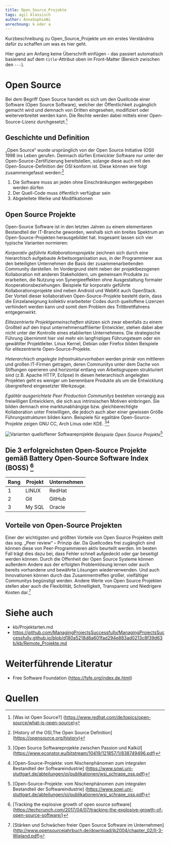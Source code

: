 ```yaml
---
title: Open_Source_Projekte
tags: agil klassisch
author: AnnaSophieNi
anrechnung: k oder a
---
```


Kurzbeschreibung zu Open_Source_Projekte um ein erstes Verständnis dafür zu schaffen um was es hier geht.

Hier ganz am Anfang keine Überschrift einfügen - das passiert automatisch basierend auf dem `title`-Attribut
oben im Front-Matter (Bereich zwischen den `---`).

# Open Source

Bei dem Begriff Open Source handelt es sich um den Quellcode einer Software (Open Source Software), welcher der Öffentlichkeit zugänglich gemacht wird und demnach von Dritten eingesehen, modifiziert oder weiterverbreitet werden kann. Die Rechte werden dabei mittels einer Open-Source-Lizenz durchgesetzt.[^1]

## Geschichte und Definition 

„Open Source“ wurde ursprünglich von der Open Source Initiative (OSI) 1998 ins Leben gerufen. Demnach dürfen Entwickler Software nur unter der Open-Source-Zertifizierung bereitstellen, solange diese auch mit den Open-Source-Definition der OSI konform ist. Diese können wie folgt zusammengefasst werden:[^2]

1. Die Software muss an jeden ohne Einschränkungen weitergegeben werden dürfen
2. Der Quell-Code muss öffentlich verfügbar sein
3. Abgeleitete Werke und Modifikationen 

## Open Source Projekte

Open-Source Software ist in den letzten Jahren zu einem elementaren Bestandteil der IT-Branche geworden, weshalb sich ein breites Spektrum an Open-Source-Projekten herausgebildet hat. Insgesamt lassen sich vier typische Varianten normieren: 

*Korporativ geführte Kollaborationsprojekte* zeichnen sich durch eine hierarchisch aufgebaute Arbeitsorganisation aus, in der Programmierer aus den beteiligten Unternehmen die Basis der zusammenarbeitenden Community darstellen. Im Vordergrund steht neben der projektbezogenen Kollaboration mit anderen Stakeholdern, um gemeinsam Produkte zu erarbeiten, die Nutzung von Synergieeffekten ohne Ausgestaltung formaler Kooperationsbeziehungen. Beispiele für korporativ geführte Kollaborationsprojekte sind neben Android und WebKit auch OpenStack. Der  Vorteil dieser kollaborativen Open-Source-Projekte besteht darin, dass die Einzelaneignung kollektiv erarbeiteter Codes durch quelloffene Lizenzen verhindert werden kann und somit dem Problem des Trittbrettfahrens entgegenwirkt.

*Elitezentrierte Projektgemeinschaften* stützen sich zwar ebenfalls zu einem Großteil auf den Input unternehmensaffilierter Entwickler, stehen dabei aber nicht unter der Kontrolle eines etablierten Unternehmens. Die strategische Führung übernimmt hier viel mehr ein langfristiges Führungsteam oder ein gewählter Projektleiter. Linux Kernel, Debian oder Firefox bilden Beispiele für elitezentrierte Open-Source-Projekte.

*Heterarchisch angelegte Infrastrukturvorhaben* werden primär von mittleren und großen IT-Firmen getragen, deren Communitys unter dem Dache von Stiftungen operieren und horizontal entlang von Arbeitsgruppen strukturiert sind (z.B. Apache HTTP, Eclipse) In diesen heterarchisch angelegten Projekten geht es weniger um benennbare Produkte als um die Entwicklung übergreifend eingesetzter Werkzeuge.

*Egalitär ausgerichtete Peer Production Communitys* bestehen vorrangig aus freiwilligen Entwicklern, die sich aus intrinsischen Motiven einbringen. Sie bilden demnach eine marktunabhängige bzw. gleichberechtigte Kollaboration unter Freiwilligen, die jedoch auch aber einer gewissen Größe Führungsstrukturen bilden kann. Beispiele für egalitäre Open-Source-Projekte zeigen GNU CC, Arch Linus oder KDE. [^3][^4]

![Varianten quelloffener Softwareprojekte](https://github.com/AnnaSophieNi/ManagingProjectsSuccessfully.github.io/blob/main/kb/Open_Source_Projekte/OpenSourceProjekte_Landkarte.png) 
*Beispiele Open Source Projekte*[^4]

## Die 3 erfolgreichsten Open-Source Projekte gemäß Battery Open-Source Software Index (BOSS) [^5]


| Rang          | Projekt       | Unternehmen   | 
| ------------- | ------------- | ------------- | 
| 1             | LINUX         | RedHat        | 
| 2             | Git           | GitHub        | 
| 3             | My SQL        | Oracle        |

## Vorteile von Open-Source Projekten

Einer der wichtigsten und größten Vorteile von Open Source Projekten stellt das sog. „Peer review“ – Prinzip dar. Da Quellcodes frei zugänglich sind können diese von Peer-Programmieren aktiv beurteilt werden. Im besten Fall trägt dies dazu bei, dass Fehler schnell aufgedeckt oder gar beseitigt werden können. Durch die Offenheit der Open Source Systeme können außerdem Andere aus der erfolgten Problemlösung lernen oder auch bereits vorhandene und bewährte Lösungen wiederverwenden. Und auch Innovationen können durch das Zusammentreffen großer, vielfältiger Communitys begünstigt werden. Andere Werte von Open Source Projekten stellen aber auch die Flexibilität, Schnelligkeit, Transparenz und Niedrigere Kosten dar.[^6]


# Siehe auch
* kb/Projektarten.md 
* https://github.com/ManagingProjectsSuccessfully/ManagingProjectsSuccessfully.github.io/blob/d180a5218d8a601fad294e883ad0213c8f39d63b/kb/Remote_Projekte.md 

# Weiterführende Literatur

* Free Software Foundation (https://fsfe.org/index.de.html)

# Quellen

[^1]: [Was ist Open Source?] (https://www.redhat.com/de/topics/open-source/what-is-open-source)
[^2]: [History of the OSI,The Open Source Definition] (https://opensource.org/history)
[^3]: [Open Source Softwareprojekte zwischen Passion und Kalkül] (https://www.econstor.eu/bitstream/10419/121857/1/838749496.pdf)
[^4]: [Open-Source-Projekte: vom Nischenphänomen zum integralen Bestandteil der Softwareindustrie] (https://www.sowi.uni-stuttgart.de/abteilungen/oi/publikationen/wsi_schrape_oss.pdf)
[^5]: [Tracking the explosive growth of open source software] (https://techcrunch.com/2017/04/07/tracking-the-explosive-growth-of-open-source-software/)
[^6]: [Stärken und Schwächen freier Open Source Software im Unternehmen] (http://www.opensourcejahrbuch.de/download/jb2004/chapter_02/II-3-Wieland.pdf)
